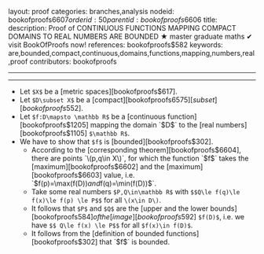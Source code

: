 layout: proof
categories: branches,analysis
nodeid: bookofproofs$6607
orderid: 50
parentid: bookofproofs$6606
title: 
description:  Proof of CONTINUOUS FUNCTIONS MAPPING COMPACT DOMAINS TO REAL NUMBERS ARE BOUNDED &#9733; master graduate maths &#10004; visit BookOfProofs now!
references: bookofproofs$582
keywords: are,bounded,compact,continuous,domains,functions,mapping,numbers,real,proof
contributors: bookofproofs

---


---

* Let `$X$` be a [metric spaces][bookofproofs$617].
* Let `$D\subset X$` be a [compact][bookofproofs$6575] [subset][bookofproofs$552].
* Let `$f:D\mapsto \mathbb R$` be a [continuous function][bookofproofs$1205] mapping the domain `$D$` to the [real numbers][bookofproofs$1105] `$\mathbb R$`. 
* We have to show that `$f$` is [bounded][bookofproofs$302].
   * According to the [corresponding theorem][bookofproofs$6604], there are points `\(p,q\in X\)`, for which the function `$f$` takes the [maximum][bookofproofs$6602] and the [maximum][bookofproofs$6603] value, i.e. `$f(p)=\max(f(D))$` and `$f(q)=\min(f(D))$`.
   * Take some real numbers `$P,Q\in\mathbb R$` with `$$Q\le f(q)\le f(x)\le f(p) \le P$$` for all `\(x\in D\)`.
   * It follows that `$P$` and `$Q$` are the [upper and the lower bounds][bookofproofs$584] of the [image][bookofproofs$592] `$f(D)$`, i.e. we have `$$ Q\le f(x) \le P$$` for all `$f(x)\in f(D)$`.
   * It follows from the [definition of bounded functions][bookofproofs$302] that `$f$` is bounded.
